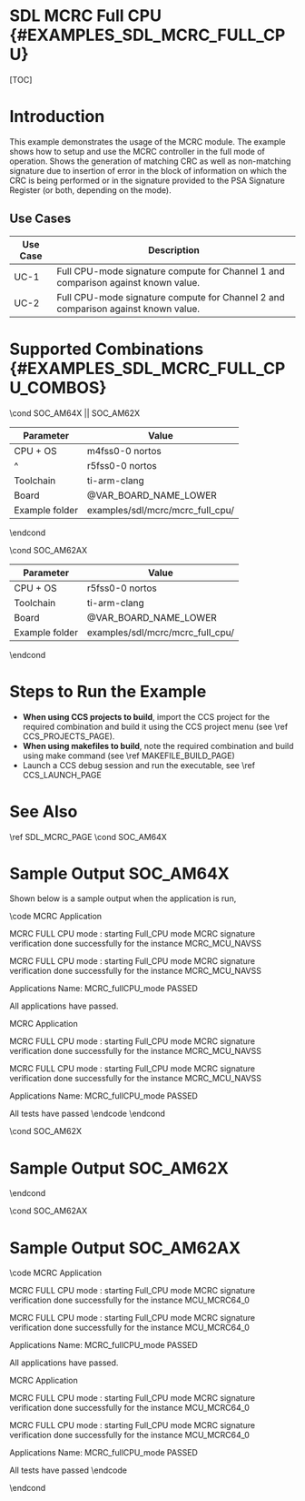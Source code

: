 # SDL MCRC Full CPU {#EXAMPLES_SDL_MCRC_FULL_CPU}

[TOC]

# Introduction

This example demonstrates the usage of the MCRC module. The example shows how to setup and use the MCRC controller in the full mode of operation. 
Shows the generation of matching CRC as well as non-matching signature due to insertion of error in the block of information on which the CRC 
is being performed or in the signature provided to the PSA Signature Register (or both, depending on the mode).

Use Cases
---------

 Use Case | Description
 ---------|------------
 UC-1     | Full CPU-mode signature compute for Channel 1 and comparison against known value.
 UC-2     | Full CPU-mode signature compute for Channel 2 and comparison against known value.

# Supported Combinations {#EXAMPLES_SDL_MCRC_FULL_CPU_COMBOS}

\cond SOC_AM64X || SOC_AM62X

 Parameter      | Value
 ---------------|-----------
 CPU + OS       | m4fss0-0 nortos
 ^				| r5fss0-0 nortos
 Toolchain      | ti-arm-clang
 Board          | @VAR_BOARD_NAME_LOWER
 Example folder | examples/sdl/mcrc/mcrc_full_cpu/

\endcond

\cond SOC_AM62AX

 Parameter      | Value
 ---------------|-----------
 CPU + OS       | r5fss0-0 nortos
 Toolchain      | ti-arm-clang
 Board          | @VAR_BOARD_NAME_LOWER
 Example folder | examples/sdl/mcrc/mcrc_full_cpu/

\endcond

# Steps to Run the Example

- **When using CCS projects to build**, import the CCS project for the required combination
  and build it using the CCS project menu (see \ref CCS_PROJECTS_PAGE).
- **When using makefiles to build**, note the required combination and build using
  make command (see \ref MAKEFILE_BUILD_PAGE)
- Launch a CCS debug session and run the executable, see \ref CCS_LAUNCH_PAGE

# See Also

\ref SDL_MCRC_PAGE
\cond SOC_AM64X
# Sample Output SOC_AM64X

Shown below is a sample output when the application is run,

\code
 MCRC Application

 MCRC FULL CPU mode : starting
 Full_CPU mode MCRC signature verification done successfully for the instance MCRC_MCU_NAVSS 

 
 MCRC FULL CPU mode : starting
 Full_CPU mode MCRC signature verification done successfully for the instance MCRC_MCU_NAVSS 

 Applications Name: MCRC_fullCPU_mode  PASSED 

 All applications have passed. 

 MCRC Application

 MCRC FULL CPU mode : starting
 Full_CPU mode MCRC signature verification done successfully for the instance MCRC_MCU_NAVSS 

 
 MCRC FULL CPU mode : starting
 Full_CPU mode MCRC signature verification done successfully for the instance MCRC_MCU_NAVSS 

 Applications Name: MCRC_fullCPU_mode  PASSED 

 All tests have passed 
\endcode
\endcond

\cond SOC_AM62X
# Sample Output SOC_AM62X
\endcond


\cond SOC_AM62AX
# Sample Output SOC_AM62AX

\code
 MCRC Application

 MCRC FULL CPU mode : starting
 Full_CPU mode MCRC signature verification done successfully for the instance MCU_MCRC64_0 

 
 MCRC FULL CPU mode : starting
 Full_CPU mode MCRC signature verification done successfully for the instance MCU_MCRC64_0 

 Applications Name: MCRC_fullCPU_mode  PASSED 

 All applications have passed. 

 MCRC Application

 MCRC FULL CPU mode : starting
 Full_CPU mode MCRC signature verification done successfully for the instance MCU_MCRC64_0 

 
 MCRC FULL CPU mode : starting
 Full_CPU mode MCRC signature verification done successfully for the instance MCU_MCRC64_0 

 Applications Name: MCRC_fullCPU_mode  PASSED 

 All tests have passed 
\endcode

\endcond